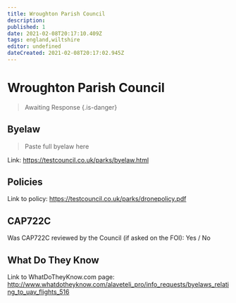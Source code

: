 ```yaml
---
title: Wroughton Parish Council
description:
published: 1
date: 2021-02-08T20:17:10.409Z
tags: england,wiltshire
editor: undefined
dateCreated: 2021-02-08T20:17:02.945Z
---
```


# Wroughton Parish Council
>  Awaiting Response
> {.is-danger}

## Byelaw
> Paste full byelaw here

Link:
https://testcouncil.co.uk/parks/byelaw.html

## Policies
Link to policy:
https://testcouncil.co.uk/parks/dronepolicy.pdf

## CAP722C

Was CAP722C reviewed by the Council (if asked on the FOI): Yes / No

## What Do They Know

Link to WhatDoTheyKnow.com page:
http://www.whatdotheyknow.com/alaveteli_pro/info_requests/byelaws_relating_to_uav_flights_516

